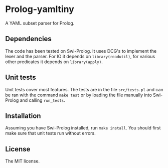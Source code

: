 Prolog-yamltiny
===============

A YAML subset parser for Prolog.

Dependencies
------------

The code has been tested on Swi-Prolog. It uses DCG's to implement
the lexer and the parser. For IO it depends on `library(readutil)`,
for various other predicates it depends on `library(apply)`.

Unit tests
----------

Unit tests cover most features. The tests are in the file `src/tests.pl`
and can be ran with the command `make test` or by loading the file
manually into Swi-Prolog and calling `run_tests`.

Installation
------------

Assuming you have Swi-Prolog installed, run `make install`. You should
first make sure that unit tests run without errors. 

License
-------

The MIT license.